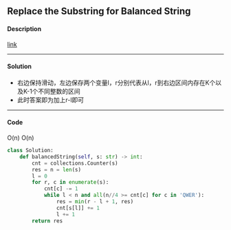 ## Replace the Substring for Balanced String

#### Description

[link](https://leetcode.com/problems/replace-the-substring-for-balanced-string/description/)

---

#### Solution

- 右边保持滑动，左边保存两个变量l，r分别代表从l，r到右边区间内存在K个以及K-1个不同整数的区间
- 此时答案即为加上r-l即可 

---

#### Code

O(n)
O(n)

```python
class Solution:
    def balancedString(self, s: str) -> int:
        cnt = collections.Counter(s)
        res = n = len(s)
        l = 0
        for r, c in enumerate(s):
            cnt[c] -= 1
            while l < n and all(n//4 >= cnt[c] for c in 'QWER'):
                res = min(r - l + 1, res)
                cnt[s[l]] += 1
                l += 1
        return res
```
